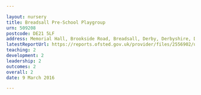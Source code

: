 ```yaml
---

layout: nursery
title: Breadsall Pre-School Playgroup
urn: 509208
postcode: DE21 5LF
address: Memorial Hall, Brookside Road, Breadsall, Derby, Derbyshire, DE21 5LF
latestReportUrl: https://reports.ofsted.gov.uk/provider/files/2556902/urn/509208.pdf
teaching: 2
development: 2
leadership: 2
outcomes: 2
overall: 2
date: 9 March 2016

---
```

